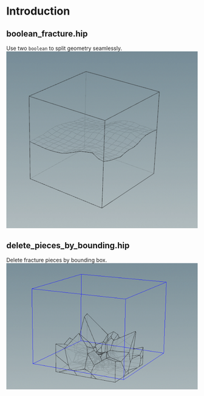 
# Introduction

## boolean_fracture.hip

Use two `boolean` to split geometry seamlessly.  
![screenshoots01](./screenshots/boolean_fracture.gif)

## delete_pieces_by_bounding.hip

Delete fracture pieces by bounding box.  
![screenshoots01](./screenshots/delete_pieces_by_bounding.gif)
